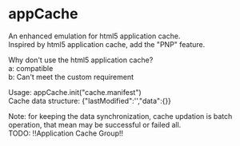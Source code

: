 appCache
========

An enhanced emulation for html5 application cache. <br />
Inspired by html5 application cache, add the "PNP" feature. <br />

Why don't use the html5 application cache? <br />
  a: compatible <br />
  b: Can't meet the custom requirement <br />
 
Usage: appCache.init("cache.manifest") <br />
Cache data structure: {"lastModified":'',"data":{}} <br />
 
Note: for keeping the data synchronization, cache updation is  batch operation, that mean may be successful or failed all. <br />
TODO: !!Application Cache Group!!
